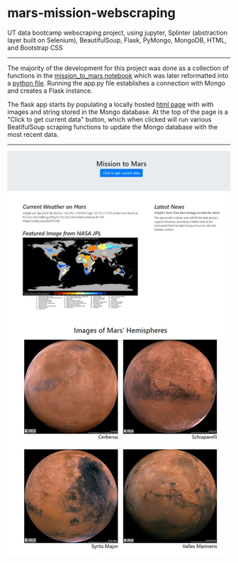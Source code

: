 # mars-mission-webscraping
UT data bootcamp webscraping project, using jupyter, Splinter (abstraction layer built on Selenium), BeautifulSoup, Flask, PyMongo, MongoDB, HTML, and Bootstrap CSS

*****

The majority of the development for this project was done as a collection of functions in the <a href="https://github.com/gthesing/10-mars-mission-webscraping/blob/master/mission_to_mars.ipynb" target="_blank">mission_to_mars notebook</a> which was later reformatted into a <a href="https://github.com/gthesing/10-mars-mission-webscraping/blob/master/scrape_mars.py" target="_blank">python file</a>.  Running the app.py file establishes a connection with Mongo and creates a Flask instance.

The flask app starts by populating a locally hosted [html page](https://github.com/gthesing/10-mars-mission-webscraping/blob/master/templates/index.html) with with images and string stored in the Mongo database.  At the top of the page is a "Click to get current data" button, which when clicked will run various BeatifulSoup scraping functions to update the Mongo database with the most recent data. 

***** 

![screenshot1](https://github.com/gthesing/10-mars-mission-webscraping/blob/master/images/mars_ss1.JPG)
![screenshot2](https://github.com/gthesing/10-mars-mission-webscraping/blob/master/images/mars_ss2.JPG)

